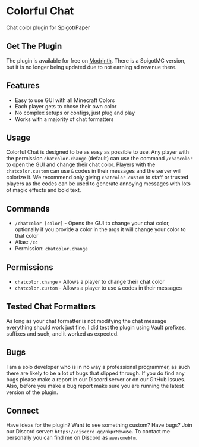 # Colorful Chat

Chat color plugin for Spigot/Paper

## Get The Plugin
The plugin is available for free on [Modrinth](https://modrinth.com/colorful-chat). There is a SpigotMC version, but it is no longer being updated due to not earning ad revenue there.

## Features
- Easy to use GUI with all Minecraft Colors
- Each player gets to chose their own color
- No complex setups or configs, just plug and play
- Works with a majority of chat formatters

## Usage
Colorful Chat is designed to be as easy as possible to use.
Any player with the permission `chatcolor.change` (default)
can use the command `/chatcolor` to open the GUI
and change their chat color. Players with the `chatcolor.custom`
can use `&` codes in their messages and the server will colorize it.
We recommend only giving `chatcolor.custom` to staff or trusted
players as the codes can be used to generate annoying messages
with lots of magic effects and bold text.

## Commands
- `/chatcolor [color]` - Opens the GUI to change your chat color, optionally if you provide a color in the args it will
change your color to that color
- Alias: `/cc`
- Permission: `chatcolor.change`

## Permissions
- `chatcolor.change` - Allows a player to change their chat color
- `chatcolor.custom` - Allows a player to use `&` codes in their messages

## Tested Chat Formatters
As long as your chat formatter is not modifying the chat message
everything should work just fine. I did test the plugin using
Vault prefixes, suffixes and such, and it worked as expected.

## Bugs
I am a solo developer who is in no way a professional programmer,
as such there are likely to be a lot of bugs that slipped through.
If you do find any bugs please make a report in our Discord server or on our GitHub Issues. Also, before you make a bug report make sure you are
running the latest version of the plugin.

## Connect
Have ideas for the plugin? Want to see something custom? Have bugs?
Join our Discord server: `https://discord.gg/nkprMbwu5e`. To contact me personally
you can find me on Discord as `awesomebfm`.
